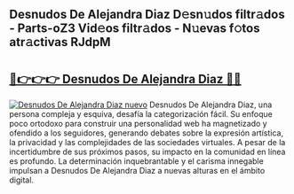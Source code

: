 ## Desnudos De Alejandra Diaz D𝚎sn𝚞dos filtr𝚊dos - Parts-oZ3 Vid𝚎os filtr𝚊dos - N𝚞evas f𝚘tos atr𝚊ctivas RJdpM

# <h2><a href="http://mb4bf8.tromn.icu/?c=Desnudos+De+Alejandra+Diaz">🔗👉👉👉 Desnudos De Alejandra Diaz 🔗🔗</a></h2>

[![Desnudos De Alejandra Diaz nuevo](https://i.imgur.com/pEAQMta.gif)](http://mb4bf8.tromn.icu/?c=Desnudos+De+Alejandra+Diaz)
Desnudos De Alejandra Diaz, una persona compleja y esquiva, desafía la categorización fácil. Su enfoque poco ortodoxo para construir una personalidad web ha magnetizado y ofendido a los seguidores, generando debates sobre la expresión artística, la privacidad y las complejidades de las sociedades virtuales. A pesar de la incertidumbre de sus próximos pasos, su impacto en la comunidad en línea es profundo. La determinación inquebrantable y el carisma innegable impulsan a Desnudos De Alejandra Diaz a nuevas alturas en el ámbito digital.
